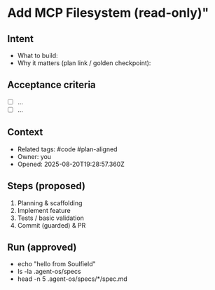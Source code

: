 # Add MCP Filesystem (read-only)"

## Intent
- What to build:
- Why it matters (plan link / golden checkpoint):

## Acceptance criteria
- [ ] ...
- [ ] ...

## Context
- Related tags: #code #plan-aligned
- Owner: you
- Opened: 2025-08-20T19:28:57.360Z

## Steps (proposed)
1. Planning & scaffolding
2. Implement feature
3. Tests / basic validation
4. Commit (guarded) & PR

## Run (approved)
- echo "hello from Soulfield"
- ls -la .agent-os/specs
- head -n 5 .agent-os/specs/*/spec.md

